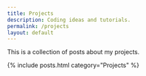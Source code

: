 ```yaml
---
title: Projects
description: Coding ideas and tutorials.
permalink: /projects
layout: default
---
```


This is a collection of posts about my projects.

{% include posts.html category="Projects" %}
